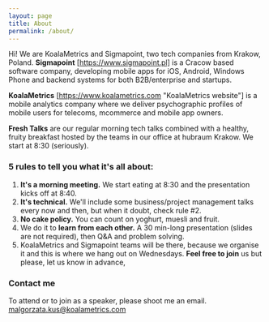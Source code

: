 ```yaml
---
layout: page
title: About
permalink: /about/
---
```

Hi! 
We are KoalaMetrics and Sigmapoint, two tech companies from Krakow, Poland. 
**Sigmapoint** [https://www.sigmapoint.pl] is a Cracow based software company, developing mobile apps for iOS, Android, Windows Phone and backend systems for both B2B/enterprise and startups. 

**KoalaMetrics** [https://www.koalametrics.com "KoalaMetrics website"] is a mobile analytics company where we deliver psychographic profiles of mobile users for telecoms, mcommerce and mobile app owners.

**Fresh Talks** are our regular morning tech talks combined with a healthy, fruity breakfast hosted by the teams in our office at hubraum Krakow. We start at 8:30 (seriously).

### 5 rules to tell you what it's all about:

1. **It's a morning meeting.** We start eating at 8:30 and the presentation kicks off at 8:40.
2. **It's technical.** We'll include some business/project management talks every now and then, but when it doubt, check rule #2.
3. **No cake policy.** You can count on yoghurt, muesli and fruit.
4. We do it to **learn from each other.** A 30 min-long presentation (slides are not required), then Q&A and problem solving.
5. KoalaMetrics and Sigmapoint teams will be there, because we organise it and this is where we hang out on Wednesdays. **Feel free to join** us but please, let us know in advance,

###  Contact me
To attend or to join as a speaker, please shoot me an email.
[malgorzata.kus@koalametrics.com](mailto:malgorzata.kus@koalametrics.com)
